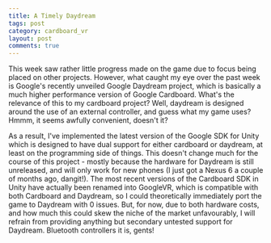 ```yaml
---
title: A Timely Daydream
tags: post
category: cardboard_vr
layout: post
comments: true
---
```



This week saw rather little progress made on the game due to focus being placed on other projects. However, what caught my eye over the past week is Google's recently unveiled Google Daydream project, which is basically a much higher performance version of Google Cardboard. What's the relevance of this to my cardboard project? Well, daydream is designed around the use of an external controller, and guess what my game uses? Hmmm, it seems awfully convenient, doesn't it?

As a result, I've implemented the latest version of the Google SDK for Unity which is designed to have dual support for either cardboard or daydream, at least on the programming side of things. This doesn't change much for the course of this project - mostly because the hardware for Daydream is still unreleased, and will only work for new phones (I just got a Nexus 6 a couple of months ago, dangit!). The most recent versions of the Cardboard SDK in Unity have actually been renamed into GoogleVR, which is compatible with both Cardboard and Daydream, so I could theoretically immediately port the game to Daydream with 0 issues. But, for now, due to both hardware costs, and how much this could skew the niche of the market unfavourably, I will refrain from providing anything but secondary untested support for Daydream. Bluetooth controllers it is, gents!